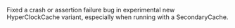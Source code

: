 Fixed a crash or assertion failure bug in experimental new HyperClockCache variant, especially when running with a SecondaryCache.
